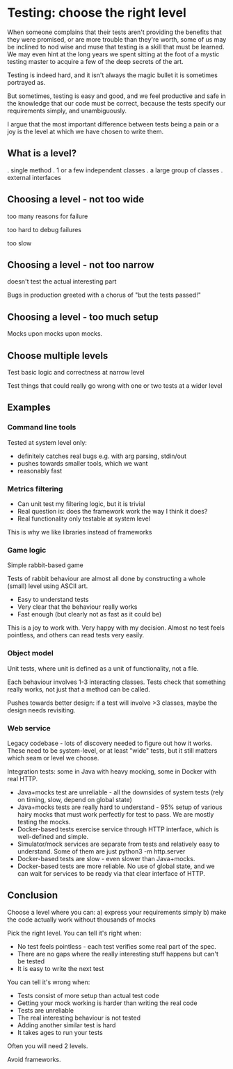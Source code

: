 # Testing: choose the right level

When someone complains that their tests aren't providing the benefits that they
were promised, or are more trouble than they're worth, some of us may be
inclined to nod wise and muse that testing is a skill that must be learned.  We
may even hint at the long years we spent sitting at the foot of a mystic
testing master to acquire a few of the deep secrets of the art.

Testing is indeed hard, and it isn't always the magic bullet it is sometimes
portrayed as.

But sometimes, testing is easy and good, and we feel productive and safe in the
knowledge that our code must be correct, because the tests specify our
requirements simply, and unambiguously.

I argue that the most important difference between tests being a pain or a joy
is the level at which we have chosen to write them.

## What is a level?

. single method
. 1 or a few independent classes
. a large group of classes
. external interfaces

## Choosing a level - not too wide

too many reasons for failure

too hard to debug failures

too slow

## Choosing a level - not too narrow

doesn't test the actual interesting part

Bugs in production greeted with a chorus of "but the tests passed!"

## Choosing a level - too much setup

Mocks upon mocks upon mocks.

## Choose multiple levels

Test basic logic and correctness at narrow level

Test things that could really go wrong with one or two tests at a wider level

## Examples

### Command line tools

Tested at system level only:

* definitely catches real bugs e.g. with arg parsing, stdin/out
* pushes towards smaller tools, which we want
* reasonably fast

### Metrics filtering

* Can unit test my filtering logic, but it is trivial
* Real question is: does the framework work the way I think it does?
* Real functionality only testable at system level

This is why we like libraries instead of frameworks

### Game logic

Simple rabbit-based game

Tests of rabbit behaviour are almost all done by constructing a whole (small)
level using ASCII art.

* Easy to understand tests
* Very clear that the behaviour really works
* Fast enough (but clearly not as fast as it could be)

This is a joy to work with.  Very happy with my decision.  Almost no test
feels pointless, and others can read tests very easily.

### Object model

Unit tests, where unit is defined as a unit of functionality, not a file.

Each behaviour involves 1-3 interacting classes.  Tests check that something
really works, not just that a method can be called.

Pushes towards better design: if a test will involve >3 classes, maybe the
design needs revisiting.

### Web service

Legacy codebase - lots of discovery needed to figure out how it works.  These
need to be system-level, or at least "wide" tests, but it still matters which
seam or level we choose.

Integration tests: some in Java with heavy mocking, some in Docker with
real HTTP.

* Java+mocks test are unreliable - all the downsides of system tests (rely on
  timing, slow, depend on global state)
* Java+mocks tests are really hard to understand - 95% setup of various hairy
  mocks that must work perfectly for test to pass.  We are mostly testing
  the mocks.
* Docker-based tests exercise service through HTTP interface, which is
  well-defined and simple.
* Simulator/mock services are separate from tests and relatively easy to
  understand.  Some of them are just python3 -m http.server
* Docker-based tests are slow - even slower than Java+mocks.
* Docker-based tests are more reliable.  No use of global state, and we can
  wait for services to be ready via that clear interface of HTTP.

## Conclusion

Choose a level where you can:
a) express your requirements simply
b) make the code actually work without thousands of mocks

Pick the right level.  You can tell it's right when:

* No test feels pointless - each test verifies some real part of the spec.
* There are no gaps where the really interesting stuff happens but can't
  be tested
* It is easy to write the next test

You can tell it's wrong when:

* Tests consist of more setup than actual test code
* Getting your mock working is harder than writing the real code
* Tests are unreliable
* The real interesting behaviour is not tested
* Adding another similar test is hard
* It takes ages to run your tests

Often you will need 2 levels.

Avoid frameworks.
